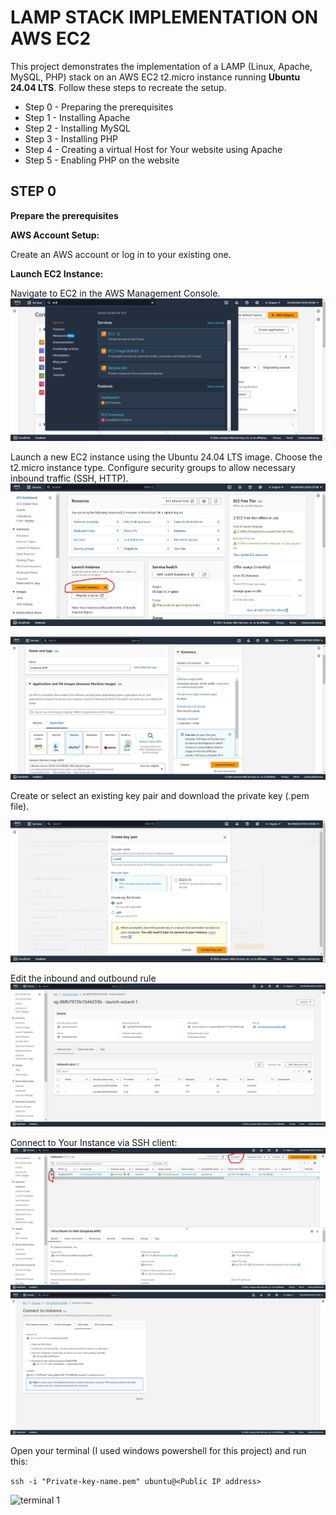 # LAMP STACK IMPLEMENTATION ON AWS EC2
This project demonstrates the implementation of a LAMP (Linux, Apache, MySQL, PHP) stack on an AWS EC2 t2.micro instance running **Ubuntu 24.04 LTS**. Follow these steps to recreate the setup.
- Step 0 - Preparing the prerequisites
- Step 1 - Installing Apache
- Step 2 - Installing MySQL
- Step 3 - Installing PHP
- Step 4 - Creating a virtual Host for Your website using Apache
- Step 5 - Enabling PHP on the website
## STEP 0
**Prepare the prerequisites**

**AWS Account Setup:**

Create an AWS account or log in to your existing one.


**Launch EC2 Instance:**

Navigate to EC2 in the AWS Management Console.
![ec2](images/ec2.png)

Launch a new EC2 instance using the Ubuntu 24.04 LTS image.
Choose the t2.micro instance type.
Configure security groups to allow necessary inbound traffic (SSH, HTTP).
![launch instance](images/launch%20instance.png)

![instance creation](images/instance%20creation.png)

Create or select an existing key pair and download the private key (.pem file).

![key pair](images/key%20pair.png)

Edit the inbound and outbound rule
![inbound rules](images/inbound%20rules.png)

Connect to Your Instance via SSH client:
![connect instance](images/connect%20instance.png) ![ssh client](images/ssh%20client.png)


Open your terminal (I used windows powershell for this project) and run this:

```ssh -i "Private-key-name.pem" ubuntu@<Public IP address>```

![terminal 1](images/terminal%201.png)




